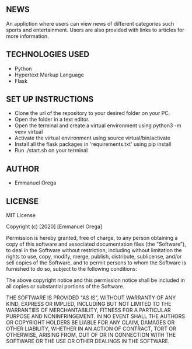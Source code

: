 ## NEWS
An appliction where users can view news of different categories such sports and entertainment. Users are also provided
with links to articles for more information.

## TECHNOLOGIES USED 
* Python
* Hypertext Markup Language
* Flask

## SET UP INSTRUCTIONS
* Clone the url of the repository to your desired folder on your PC.
* Open the folder in a text editor.
* Open the terminal and create  a virtual environment using python3 -m venv virtual
* Activate the virtual environment using source virtual/bin/activate
* Install all the flask packages in 'requirements.txt' using pip install <package-name>
* Run ./start.sh on your terminal

## AUTHOR
* Emmanuel Orega

## LICENSE
MIT License

Copyright (c) [2020] [Emmanuel Orega]

Permission is hereby granted, free of charge, to any person obtaining a copy
of this software and associated documentation files (the "Software"), to deal
in the Software without restriction, including without limitation the rights
to use, copy, modify, merge, publish, distribute, sublicense, and/or sell
copies of the Software, and to permit persons to whom the Software is
furnished to do so, subject to the following conditions:

The above copyright notice and this permission notice shall be included in all
copies or substantial portions of the Software.

THE SOFTWARE IS PROVIDED "AS IS", WITHOUT WARRANTY OF ANY KIND, EXPRESS OR
IMPLIED, INCLUDING BUT NOT LIMITED TO THE WARRANTIES OF MERCHANTABILITY,
FITNESS FOR A PARTICULAR PURPOSE AND NONINFRINGEMENT. IN NO EVENT SHALL THE
AUTHORS OR COPYRIGHT HOLDERS BE LIABLE FOR ANY CLAIM, DAMAGES OR OTHER
LIABILITY, WHETHER IN AN ACTION OF CONTRACT, TORT OR OTHERWISE, ARISING FROM,
OUT OF OR IN CONNECTION WITH THE SOFTWARE OR THE USE OR OTHER DEALINGS IN THE
SOFTWARE.